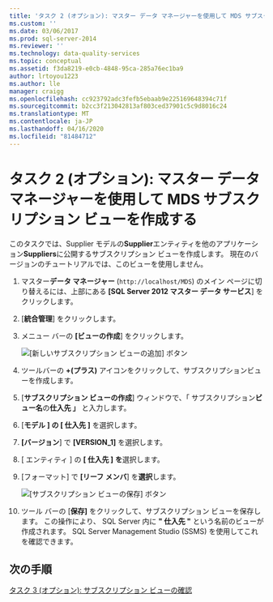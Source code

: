 ```yaml
---
title: 'タスク 2 (オプション): マスター データ マネージャーを使用して MDS サブスクリプション ビューを作成する |マイクロソフトドキュメント'
ms.custom: ''
ms.date: 03/06/2017
ms.prod: sql-server-2014
ms.reviewer: ''
ms.technology: data-quality-services
ms.topic: conceptual
ms.assetid: f3da8219-e0cb-4848-95ca-285a76ec1ba9
author: lrtoyou1223
ms.author: lle
manager: craigg
ms.openlocfilehash: cc923792adc3fefb5ebaab9e225169648394c71f
ms.sourcegitcommit: b2cc3f213042813af803ced37901c5c9d8016c24
ms.translationtype: MT
ms.contentlocale: ja-JP
ms.lasthandoff: 04/16/2020
ms.locfileid: "81484712"
---
```

# <a name="task-2-optional-creating-a-mds-subscription-view-using-master-data-manager"></a>タスク 2 (オプション): マスター データ マネージャーを使用して MDS サブスクリプション ビューを作成する
  このタスクでは、Supplier モデルの**Supplier**エンティティを他のアプリケーション**Suppliers**に公開するサブスクリプション ビューを作成します。 現在のバージョンのチュートリアルでは、このビューを使用しません。  
  
1.  マスター**データ マネージャー** (`http://localhost/MDS`) のメイン ページに切り替えるには、上部にある **[SQL Server 2012 マスター データ サービス**] をクリックします。  
  
2.  [**統合管理**] をクリックします。  
  
3.  メニュー バーの **[ビューの作成**] をクリックします。  
  
     ![[新しいサブスクリプション ビューの追加] ボタン](../../2014/tutorials/media/et-creatingamdssubscriptionviewusingmdm-01.jpg "[新しいサブスクリプション ビューの追加] ボタン")  
  
4.  ツールバーの **+(プラス)** アイコンをクリックして、サブスクリプションビューを作成します。  
  
5.  [**サブスクリプション ビューの作成**] ウィンドウで、「 サブスクリプション**ビュー名**の**仕入先 」** と入力します。  
  
6.  [**モデル** **] の [ 仕入先 ]** を選択します。  
  
7.  **[バージョン**] で **[VERSION_1]** を選択します。  
  
8.  [ エンティティ ] の **[ 仕入先 ]** **を**選択します。  
  
9. [フォーマット] で **[リーフ メンバ**] を**選択**します。  
  
     ![[サブスクリプション ビューの保存] ボタン](../../2014/tutorials/media/et-creatingamdssubscriptionviewusingmdm-02.jpg "[サブスクリプション ビューの保存] ボタン")  
  
10. ツール バーの [**保存]** をクリックして、サブスクリプション ビューを保存します。 この操作により、 SQL Server 内に **" 仕入先 "** という名前のビューが作成されます。 SQL Server Management Studio (SSMS) を使用してこれを確認できます。  
  
## <a name="next-step"></a>次の手順  
 [タスク 3 &#40;オプション&#41;: サブスクリプション ビューの確認](task-3-optional-reviewing-the-subscription-views.md)  
  
  
